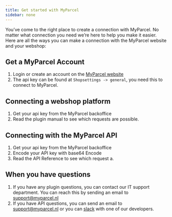 ```yaml
---
title: Get started with MyParcel
sidebar: none
---
```


You’ve come to the right place to create a connection with MyParcel. No matter
what connection you need we’re here to help you make it easier. Here are all the
ways you can make a connection with the MyParcel website and your webshop:

## Get a MyParcel Account

1. Login or create an account on the [MyParcel website]
2. The api key can be found at `Shopsettings -> general`, you need this to
   connect to MyParcel.

## Connecting a webshop platform

1. Get your api key from the MyParcel backoffice
2. Read the plugin manual to see which requests are possible.

## Connecting with the MyParcel API

1. Get your api key from the MyParcel backoffice
2. Encode your API key with base64 Encode
3. Read the API Reference to see which request a.

## When you have questions

1. If you have any plugin questions, you can contact our IT support department.
   You can reach this by sending an email to support@myparcel.nl
2. If you have API questions, you can send an email to support@myparcel.nl or
   you can [slack] with one of our developers.

[MyParcel website]: https://www.myparcel.nl/

[slack]: https://join.slack.com/t/myparcel-dev/shared_invite/enQtNDkyNTg3NzA1MjM4LWQ5MWE5MTQ3MDg4YjU5NzdjYjk0OTY1ZDJiYjU5YzJjNzk3Yzk3NGY0OWFkZDU4MDYwZDEyZDlhZTgzOWM1MjI
